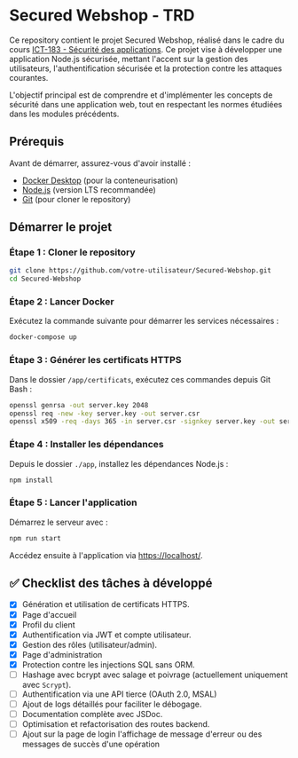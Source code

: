 # Secured Webshop - TRD

Ce repository contient le projet Secured Webshop, réalisé dans le cadre du cours [ICT-183 - Sécurité des applications](https://www.modulbaukasten.ch/module/183/3/). Ce projet vise à développer une application Node.js sécurisée, mettant l'accent sur la gestion des utilisateurs, l'authentification sécurisée et la protection contre les attaques courantes.

L'objectif principal est de comprendre et d'implémenter les concepts de sécurité dans une application web, tout en respectant les normes étudiées dans les modules précédents.

## Prérequis

Avant de démarrer, assurez-vous d'avoir installé :

- [Docker Desktop](https://www.docker.com/products/docker-desktop) (pour la conteneurisation)
- [Node.js](https://nodejs.org/) (version LTS recommandée)
- [Git](https://git-scm.com/) (pour cloner le repository)

## Démarrer le projet

### Étape 1 : Cloner le repository

```bash
git clone https://github.com/votre-utilisateur/Secured-Webshop.git
cd Secured-Webshop
```

### Étape 2 : Lancer Docker

Exécutez la commande suivante pour démarrer les services nécessaires :

```bash
docker-compose up
```

### Étape 3 : Générer les certificats HTTPS

Dans le dossier `/app/certificats`, exécutez ces commandes depuis Git Bash :

```bash
openssl genrsa -out server.key 2048
openssl req -new -key server.key -out server.csr
openssl x509 -req -days 365 -in server.csr -signkey server.key -out server.crt
```

### Étape 4 : Installer les dépendances

Depuis le dossier `./app`, installez les dépendances Node.js :

```bash
npm install
```

### Étape 5 : Lancer l'application

Démarrez le serveur avec :

```bash
npm run start
```

Accédez ensuite à l'application via [https://localhost/](https://localhost/).

## ✅ Checklist des tâches à développé

- [x] Génération et utilisation de certificats HTTPS.
- [x] Page d'accueil
- [x] Profil du client
- [x] Authentification via JWT et compte utilisateur.
- [x] Gestion des rôles (utilisateur/admin).
- [x] Page d'administration
- [x] Protection contre les injections SQL sans ORM.
- [ ] Hashage avec bcrypt avec salage et poivrage (actuellement uniquement avec `Scrypt`).
- [ ] Authentification via une API tierce (OAuth 2.0, MSAL)
- [ ] Ajout de logs détaillés pour faciliter le débogage.
- [ ] Documentation complète avec JSDoc.
- [ ] Optimisation et refactorisation des routes backend.
- [ ] Ajout sur la page de login l'affichage de message d'erreur ou des messages de succès d'une opération
